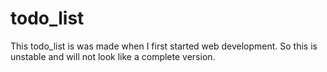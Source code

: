 # todo_list
This todo_list is was made when I first started web development. So this is unstable and will not look like a complete version.
